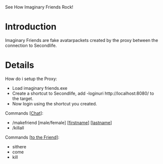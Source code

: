See How Imaginary Friends Rock!

# Introduction #

Imaginary Friends are fake avatarpackets created by the proxy between the connection to Secondlife.


# Details #

How do i setup the Proxy:
  * Load imaginary friends.exe
  * Create a shortcut to Secondlife, add -loginuri http://localhost:8080/ to the target.
  * Now login using the shortcut you created.

Commands [[Chat](Chat.md)]:
  * /makefriend [male/female] [[firstname](firstname.md)] [[lastname](lastname.md)]
  * /killall

Commands [[to the Friend](IM.md)]:
  * sithere
  * come
  * kill


